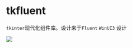 # tkfluent

`tkinter`现代化组件库。设计来于`Fluent` `WinUI3` 设计

![](https://learn.microsoft.com/zh-cn/windows/apps/images/logo-winui.png)